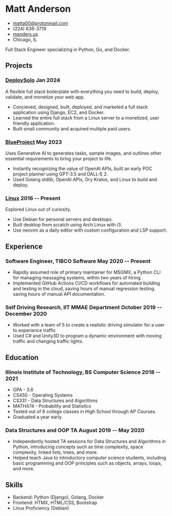 # Matt Anderson

- <matta00@protonmail.com>
- (224) 636-3719
- [manders.us](https://www.manders.us/)
- Chicago, IL

Full Stack Engineer specializing in Python, Go, and Docker.

## Projects

### <span>[DeploySolo](https://deploysolo.com)</span> <span>Jan 2024</span>

A flexible full stack boilerplate with everything you need to build, deploy, validate, and monetize your web app.

   - Concieved, designed, built, deployed, and marketed a full stack application using Django, EC2, and Docker.
   - Learned the entire full stack from a Linux server to a monetized, user friendly application.
   - Built small community and acquired multiple paid users.

### <span>[BlueProject](https://www.blueproject.info/)</span> <span>May 2023</span>

Uses Generative AI to generates tasks, sample images, and outlines other essential requirements to bring your project to life.

  - Instantly recognizing the value of OpenAI APIs, built an early POC project planner using GPT-3.5 and DALL-E 2.
  - Used Golang stdlib, OpenAI APIs, Ory Kratos, and Linux to build and deploy.


### <span>[Linux](https://github.com/mannders00/dotfiles)</span> <span>2016 -- Present</span>

Explored Linux out of curiosity.

  - Use Debian for personal servers and desktops.
  - Built desktop from scratch using Arch Linux with i3.
  - Use neovim as a daily editor with custom configuration and LSP support.

## Experience

### <span>Software Engineer, TIBCO Software </span> <span>May 2020 -- Present</span>

 - Rapidly assumed role of primary maintainer for MSGMX, a Python CLI for managing messaging systems, within two years of hiring.
 - Implemented GitHub Actions CI/CD workflows for automated building and testing in the cloud, saving hours of manual regression testing.
 saving hours of manual API documentation.

### <span>Self Driving Research, IIT MMAE Department</span> <span>October 2019 -- December 2020</span>

- Worked with a team of 5 to create a realistic driving simulator for a user to experience traffic
- Used C# and Unity3D to program a dynamic environment with moving traffic and changing traffic lights.

## Education

### <span>Illinois Institute of Technology, BS Computer Science</span> <span>2018 -- 2021</span>

  - GPA - 3.6
  - CS450 - Operating Systems
  - CS331 - Data Structures and Algorithms
  - MATH474 - Probability and Statistics
  - Tested out of 8 college classes in High School through AP Courses.
  - Graduated a year early.

### <span>Data Structures and OOP TA</span> <span>August 2019 -- May 2020</span>

  - Independently hosted TA sessions for Data Structures and Algorithms in Python, introducing concepts such as time
complexity, space complexity, linked lists, trees, and more.
  - Helped teach Java to introductory computer science students, including basic programming and OOP principles
such as objects, arrays, loops, and more.

## Skills

  - Backend: Python (Django), Golang, Docker
  - Frontend: HTMX, HTML/CSS, Bootstrap
  - Linux Proficiency (Debian)
